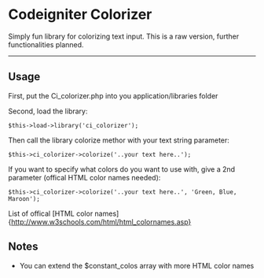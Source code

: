 # Codeigniter Colorizer

Simply fun library for colorizing text input. This is a raw version, further functionalities planned.

---

## Usage

First, put the Ci_colorizer.php into you application/libraries folder

Second, load the library:

    $this->load->library('ci_colorizer');

Then call the library colorize methor with your text string parameter:

    $this->ci_colorizer->colorize('..your text here..');

If you want to specify what colors do you want to use with, give a 2nd parameter (offical HTML color names needed):

    $this->ci_colorizer->colorize('..your text here..', 'Green, Blue, Maroon');

List of offical [HTML color names]{http://www.w3schools.com/html/html_colornames.asp} 

## Notes

*    You can extend the $constant_colos array with more HTML color names